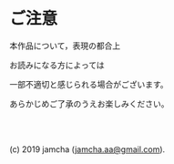 # ご注意

本作品について，表現の都合上

お読みになる方によっては

一部不適切と感じられる場合がございます。

あらかじめご了承のうえお楽しみください。

<br>
<br>

(c) 2019 jamcha (jamcha.aa@gmail.com).
